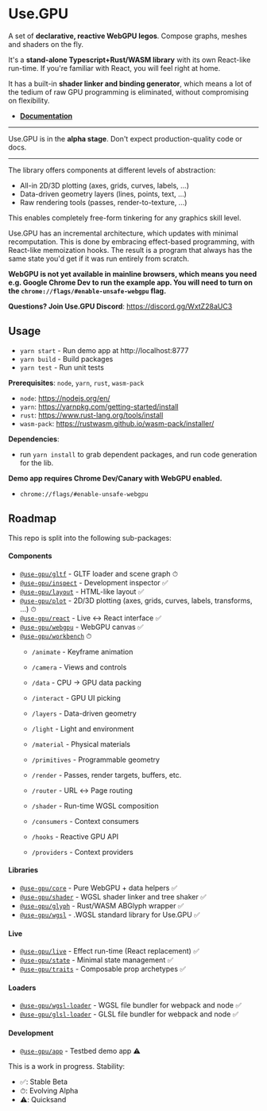 # Use.GPU

A set of **declarative, reactive WebGPU legos**. Compose graphs, meshes and shaders on the fly.

It's a **stand-alone Typescript+Rust/WASM library** with its own React-like run-time. If you're familiar with React, you will feel right at home.

It has a built-in **shader linker and binding generator**, which means a lot of the tedium of raw GPU programming is eliminated, without compromising on flexibility.

- [**Documentation**](https://usegpu.live)

----

Use.GPU is in the **alpha stage**. Don't expect production-quality code or docs.

----

The library offers components at different levels of abstraction:
- All-in 2D/3D plotting (axes, grids, curves, labels, ...)
- Data-driven geometry layers (lines, points, text, ...)
- Raw rendering tools (passes, render-to-texture, ...)

This enables completely free-form tinkering for any graphics skill level.

Use.GPU has an incremental architecture, which updates with minimal recomputation. This is done by embracing effect-based programming, with React-like memoization hooks. The result is a program that always has the same state you'd get if it was run entirely from scratch.

**WebGPU is not yet available in mainline browsers, which means you need e.g. Google Chrome Dev to run the example app. You will need to turn on the `chrome://flags/#enable-unsafe-webgpu` flag.**

**Questions? Join Use.GPU Discord**: https://discord.gg/WxtZ28aUC3

## Usage

- `yarn start` - Run demo app at http://localhost:8777
- `yarn build` - Build packages
- `yarn test` - Run unit tests

**Prerequisites**: `node`, `yarn`, `rust`, `wasm-pack`

- `node`: https://nodejs.org/en/
- `yarn`: https://yarnpkg.com/getting-started/install
- `rust`: https://www.rust-lang.org/tools/install
- `wasm-pack`: https://rustwasm.github.io/wasm-pack/installer/

**Dependencies**: 
- run `yarn install` to grab dependent packages, and run code generation for the lib.

**Demo app requires Chrome Dev/Canary with WebGPU enabled.**
- `chrome://flags/#enable-unsafe-webgpu`

## Roadmap

This repo is split into the following sub-packages:

#### **Components**

- [`@use-gpu/gltf`](packages/gltf/README.md) - GLTF loader and scene graph ⏱
- [`@use-gpu/inspect`](packages/inspect/README.md) - Development inspector ✅
- [`@use-gpu/layout`](packages/layout/README.md) - HTML-like layout ✅
- [`@use-gpu/plot`](packages/plot/README.md) - 2D/3D plotting (axes, grids, curves, labels, transforms, …) ⏱
- [`@use-gpu/react`](packages/react/README.md) - Live ↔︎ React interface ✅
- [`@use-gpu/webgpu`](packages/webgpu/README.md) - WebGPU canvas ✅
- [`@use-gpu/workbench`](packages/workbench/README.md) ⏱
  - `/animate` - Keyframe animation
  - `/camera` - Views and controls
  - `/data` - CPU → GPU data packing
  - `/interact` - GPU UI picking
  - `/layers` - Data-driven geometry
  - `/light` - Light and environment
  - `/material` - Physical materials
  - `/primitives` - Programmable geometry
  - `/render` - Passes, render targets, buffers, etc.
  - `/router` - URL ↔︎ Page routing
  - `/shader` - Run-time WGSL composition

  - `/consumers` - Context consumers
  - `/hooks` - Reactive GPU API
  - `/providers` - Context providers

#### **Libraries**
- [`@use-gpu/core`](packages/core/README.md) - Pure WebGPU + data helpers ✅
- [`@use-gpu/shader`](packages/shader/README.md) - WGSL shader linker and tree shaker ✅
- [`@use-gpu/glyph`](packages/glyph/README.md) - Rust/WASM ABGlyph wrapper ✅
- [`@use-gpu/wgsl`](packages/wgsl/README.md) - .WGSL standard library for Use.GPU ✅

#### **Live**
- [`@use-gpu/live`](packages/live/README.md) - Effect run-time (React replacement) ✅
- [`@use-gpu/state`](packages/state/README.md) - Minimal state management ✅
- [`@use-gpu/traits`](packages/traits/README.md) - Composable prop archetypes ✅

#### **Loaders**
- [`@use-gpu/wgsl-loader`](packages/wgsl-loader/README.md) - WGSL file bundler for webpack and node ✅
- [`@use-gpu/glsl-loader`](packages/glsl-loader/README.md) - GLSL file bundler for webpack and node ✅

#### **Development**

- [`@use-gpu/app`](packages/app/README.md) - Testbed demo app ⚠️


This is a work in progress. Stability:
- ✅: Stable Beta
- ⏱: Evolving Alpha
- ⚠️: Quicksand

